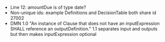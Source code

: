  - Line 12: amountDue is of type date?
 - Non-unique ids: example Definitions and DecisionTable both share id 27002
 - DMN 1.0 "An instance of Clause that does not have an inputExpression SHALL reference an outputDefinition." 1.1 separates input and outputs but then makes inputExpression optional 
 
 